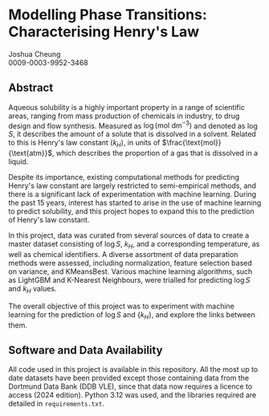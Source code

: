 # Modelling Phase Transitions: Characterising Henry's Law

Joshua Cheung  
0009-0003-9952-3468

## Abstract

Aqueous solubility is a highly important property in a range of scientific areas, ranging from mass production of chemicals in industry, to drug design and flow synthesis. Measured as $\log (\text{mol dm}^{-3})$ and denoted as $\log S$, it describes the amount of a solute that is dissolved in a solvent. Related to this is Henry's law constant ($k_H$), in units of $\frac{\text{mol}}{\text{atm}}$, which describes the proportion of a gas that is dissolved in a liquid.

Despite its importance, existing computational methods for predicting Henry's law constant are largely restricted to semi-empirical methods, and there is a significant lack of experimentation with machine learning. During the past 15 years, interest has started to arise in the use of machine learning to predict solubility, and this project hopes to expand this to the prediction of Henry's law constant.

In this project, data was curated from several sources of data to create a master dataset consisting of $\log S$, $k_H$, and a corresponding temperature, as well as chemical identifiers. A diverse assortment of data preparation methods were assessed, including normalization, feature selection based on variance, and KMeansBest. Various machine learning algorithms, such as LightGBM and K-Nearest Neighbours, were trialled for predicting $\log S$ and $k_H$ values.

The overall objective of this project was to experiment with machine learning for the prediction of $\log S$ and {$k_H$}, and explore the links between them.

## Software and Data Availability

All code used in this project is available in this repository. All the most up to date datasets have been provided except those containing data from the Dortmund Data Bank (DDB VLE), since that data now requires a licence to access (2024 edition). Python 3.12 was used, and the libraries required are detailed in `requirements.txt`.
